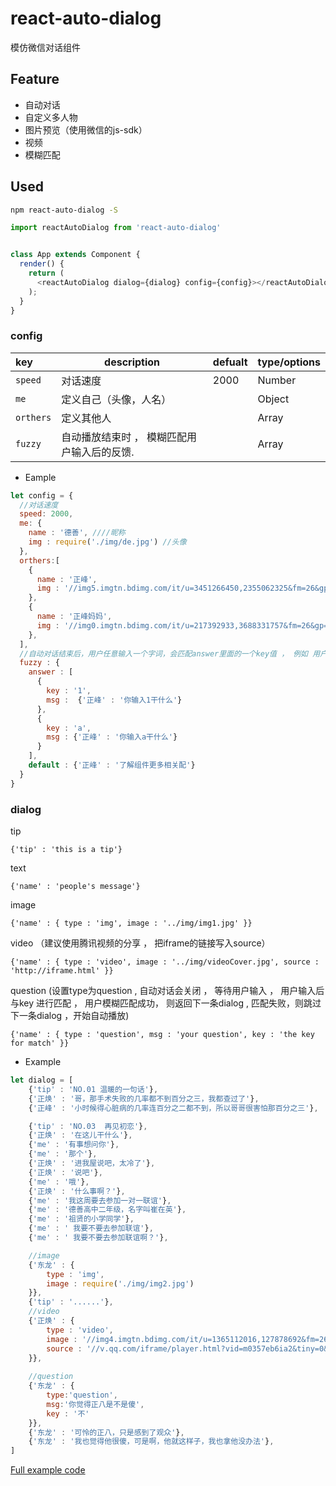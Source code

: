 # react-auto-dialog

模仿微信对话组件

## Feature

- 自动对话
- 自定义多人物
- 图片预览（使用微信的js-sdk）
- 视频
- 模糊匹配


## Used

```bash
npm react-auto-dialog -S
```

```js
import reactAutoDialog from 'react-auto-dialog'


class App extends Component {
  render() {
    return (
      <reactAutoDialog dialog={dialog} config={config}></reactAutoDialog>
    );
  }
}
```


### config

|key|description|defualt|type/options|
|:---|---|---|---|
| `speed`|对话速度 |2000|Number|
|`me`|定义自己（头像，人名）||Object|
|`orthers`|定义其他人||Array|
|`fuzzy`|自动播放结束时 ， 模糊匹配用户输入后的反馈.||Array|

- Eample

```js
let config = {
  //对话速度
  speed: 2000,
  me: {
    name : '德善', ////昵称
    img : require('./img/de.jpg') //头像
  },
  orthers:[
    {
      name : '正峰',
      img : '//img5.imgtn.bdimg.com/it/u=3451266450,2355062325&fm=26&gp=0.jpg'
    },
    {
      name : '正峰妈妈',
      img : '//img0.imgtn.bdimg.com/it/u=217392933,3688331757&fm=26&gp=0.jpg'
    },
  ],
  //自动对话结束后，用户任意输入一个字词，会匹配answer里面的一个key值 ， 例如 用户输入 123 ， 则反馈{'正峰' : '你输入1干什么'} ， 没有匹配到反馈default
  fuzzy : {
    answer : [
      {
        key : '1',
        msg :  {'正峰' : '你输入1干什么'}
      },
      {
        key : 'a',
        msg : {'正峰' : '你输入a干什么'}
      }
    ],
    default : {'正峰' : '了解组件更多相关配'}
  }
}

```


### dialog

tip

`{'tip' : 'this is a tip'}`

text

`{'name' : 'people's message'}`

image

`{'name' : {
	type : 'img',
	image : '../img/img1.jpg'
}}`

video （建议使用腾讯视频的分享 ， 把iframe的链接写入source）

`{'name' : {
	type : 'video',
	image : '../img/videoCover.jpg',
	source : 'http://iframe.html'
}}`

question (设置type为question , 自动对话会关闭 ， 等待用户输入 ， 用户输入后与key 进行匹配 ， 用户模糊匹配成功， 则返回下一条dialog , 匹配失败，则跳过下一条dialog ，开始自动播放)

`{'name' : {
	type : 'question',
	msg : 'your question',
	key : 'the key for match'
}}`


- Example

```js
let dialog = [
	{'tip' : 'NO.01 温暖的一句话'},
	{'正焕' : '哥，那手术失败的几率都不到百分之三，我都查过了'},
	{'正峰' : '小时候得心脏病的几率连百分之二都不到，所以哥哥很害怕那百分之三'},

	{'tip' : 'NO.03  再见初恋'},
	{'正焕' : '在这儿干什么'},
	{'me' : '有事想问你'},
	{'me' : '那个'},
	{'正焕' : '进我屋说吧，太冷了'},
	{'正焕' : '说吧'},
	{'me' : '哦'},
	{'正焕' : '什么事啊？'},
	{'me' : '我这周要去参加一对一联谊'},
	{'me' : '德善高中二年级，名字叫崔在英'},
	{'me' : '祖贤的小学同学'},
	{'me' : ' 我要不要去参加联谊'},
	{'me' : ' 我要不要去参加联谊啊？'},

	//image
	{'东龙' : {
		type : 'img',
		image : require('./img/img2.jpg')
	}},
	{'tip' : '......'},
	//video
	{'正焕' : {
		type : 'video',
		image : '//img4.imgtn.bdimg.com/it/u=1365112016,127878692&fm=26&gp=0.jpg',
		source : '//v.qq.com/iframe/player.html?vid=m0357eb6ia2&tiny=0&auto=0'
	}},
	
	//question
	{'东龙' : {
		type:'question',
		msg:'你觉得正八是不是傻',
		key : '不'
	}},
	{'东龙' : '可怜的正八，只是感到了观众'},
	{'东龙' : '我也觉得他很傻，可是啊，他就这样子，我也拿他没办法'},
]
```

[Full example code](https://github.com/jlianphoto/react-auto-dialog/blob/master/src/App.jsx)





